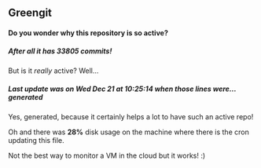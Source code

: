 ## Greengit

#### Do you wonder why this repository is so active?

##### After all it has 33805 commits!

But is it *really* active? Well...

##### Last update was on Wed Dec 21 at 10:25:14 when those lines were... generated

Yes, generated, because it certainly helps a lot to have such an active repo!

Oh and there was **28%** disk usage on the machine
where there is the cron updating this file.

Not the best way to monitor a VM in the cloud but it works! :)

